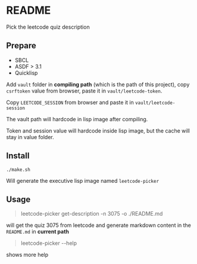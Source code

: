 # README #

Pick the leetcode quiz description

## Prepare ##

+ SBCL
+ ASDF > 3.1
+ Quicklisp

Add `vault` folder in **compiling path** (which is the path of this project), copy `csrftoken` value from browser, paste it in `vault/leetcode-token`.

Copy `LEETCODE_SESSION` from browser and paste it in `vault/leetcode-session`

The vault path will hardcode in lisp image after compiling.

Token and session value will hardcode inside lisp image, but the cache will stay in value folder.

## Install ##

`./make.sh`

Will generate the executive lisp image named `leetcode-picker`

## Usage ##

> leetcode-picker get-description -n 3075 -o ./README.md

will get the quiz 3075 from leetcode and generate markdown content in the `README.md` in **current path**

> leetcode-picker --help

shows more help
